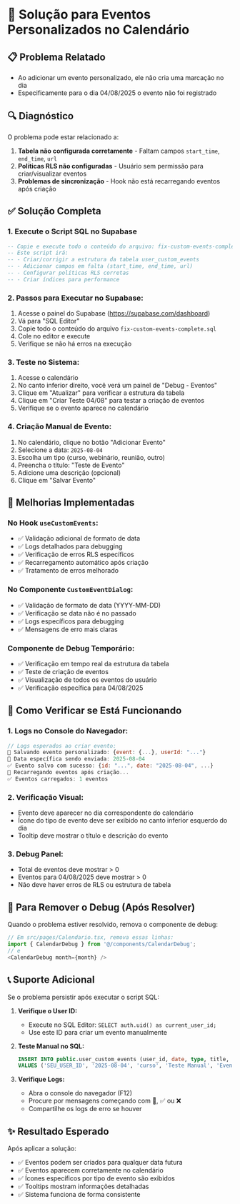 # 🔧 Solução para Eventos Personalizados no Calendário

## 📋 Problema Relatado
- Ao adicionar um evento personalizado, ele não cria uma marcação no dia
- Especificamente para o dia 04/08/2025 o evento não foi registrado

## 🔍 Diagnóstico
O problema pode estar relacionado a:
1. **Tabela não configurada corretamente** - Faltam campos `start_time`, `end_time`, `url`
2. **Políticas RLS não configuradas** - Usuário sem permissão para criar/visualizar eventos
3. **Problemas de sincronização** - Hook não está recarregando eventos após criação

## ✅ Solução Completa

### 1. **Execute o Script SQL no Supabase**
```sql
-- Copie e execute todo o conteúdo do arquivo: fix-custom-events-complete.sql
-- Este script irá:
-- - Criar/corrigir a estrutura da tabela user_custom_events
-- - Adicionar campos em falta (start_time, end_time, url)
-- - Configurar políticas RLS corretas
-- - Criar índices para performance
```

### 2. **Passos para Executar no Supabase:**
1. Acesse o painel do Supabase (https://supabase.com/dashboard)
2. Vá para "SQL Editor"
3. Copie todo o conteúdo do arquivo `fix-custom-events-complete.sql`
4. Cole no editor e execute
5. Verifique se não há erros na execução

### 3. **Teste no Sistema:**
1. Acesse o calendário
2. No canto inferior direito, você verá um painel de "Debug - Eventos"
3. Clique em "Atualizar" para verificar a estrutura da tabela
4. Clique em "Criar Teste 04/08" para testar a criação de eventos
5. Verifique se o evento aparece no calendário

### 4. **Criação Manual de Evento:**
1. No calendário, clique no botão "Adicionar Evento"
2. Selecione a data: `2025-08-04`
3. Escolha um tipo (curso, webinário, reunião, outro)
4. Preencha o título: "Teste de Evento"
5. Adicione uma descrição (opcional)
6. Clique em "Salvar Evento"

## 🔧 Melhorias Implementadas

### No Hook `useCustomEvents`:
- ✅ Validação adicional de formato de data
- ✅ Logs detalhados para debugging
- ✅ Verificação de erros RLS específicos
- ✅ Recarregamento automático após criação
- ✅ Tratamento de erros melhorado

### No Componente `CustomEventDialog`:
- ✅ Validação de formato de data (YYYY-MM-DD)
- ✅ Verificação se data não é no passado
- ✅ Logs específicos para debugging
- ✅ Mensagens de erro mais claras

### Componente de Debug Temporário:
- ✅ Verificação em tempo real da estrutura da tabela
- ✅ Teste de criação de eventos
- ✅ Visualização de todos os eventos do usuário
- ✅ Verificação específica para 04/08/2025

## 🐛 Como Verificar se Está Funcionando

### 1. **Logs no Console do Navegador:**
```javascript
// Logs esperados ao criar evento:
🔄 Salvando evento personalizado: {event: {...}, userId: "..."}
📅 Data específica sendo enviada: 2025-08-04
✅ Evento salvo com sucesso: {id: "...", date: "2025-08-04", ...}
🔄 Recarregando eventos após criação...
✅ Eventos carregados: 1 eventos
```

### 2. **Verificação Visual:**
- Evento deve aparecer no dia correspondente do calendário
- Ícone do tipo de evento deve ser exibido no canto inferior esquerdo do dia
- Tooltip deve mostrar o título e descrição do evento

### 3. **Debug Panel:**
- Total de eventos deve mostrar > 0
- Eventos para 04/08/2025 deve mostrar > 0
- Não deve haver erros de RLS ou estrutura de tabela

## 🔄 Para Remover o Debug (Após Resolver)

Quando o problema estiver resolvido, remova o componente de debug:

```typescript
// Em src/pages/Calendario.tsx, remova essas linhas:
import { CalendarDebug } from '@/components/CalendarDebug';
// e
<CalendarDebug month={month} />
```

## 📞 Suporte Adicional

Se o problema persistir após executar o script SQL:

1. **Verifique o User ID:**
   - Execute no SQL Editor: `SELECT auth.uid() as current_user_id;`
   - Use este ID para criar um evento manualmente

2. **Teste Manual no SQL:**
   ```sql
   INSERT INTO public.user_custom_events (user_id, date, type, title, description)
   VALUES ('SEU_USER_ID', '2025-08-04', 'curso', 'Teste Manual', 'Evento criado manualmente')
   ```

3. **Verifique Logs:**
   - Abra o console do navegador (F12)
   - Procure por mensagens começando com 🔄, ✅ ou ❌
   - Compartilhe os logs de erro se houver

## ✨ Resultado Esperado

Após aplicar a solução:
- ✅ Eventos podem ser criados para qualquer data futura
- ✅ Eventos aparecem corretamente no calendário
- ✅ Ícones específicos por tipo de evento são exibidos
- ✅ Tooltips mostram informações detalhadas
- ✅ Sistema funciona de forma consistente